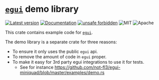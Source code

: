 # [`egui`](https://github.com/emilk/egui) demo library

[![Latest version](https://img.shields.io/crates/v/egui_demo_lib.svg)](https://crates.io/crates/egui_demo_lib)
[![Documentation](https://docs.rs/egui_demo_lib/badge.svg)](https://docs.rs/egui_demo_lib)
[![unsafe forbidden](https://img.shields.io/badge/unsafe-forbidden-success.svg)](https://github.com/rust-secure-code/safety-dance/)
![MIT](https://img.shields.io/badge/license-MIT-blue.svg)
![Apache](https://img.shields.io/badge/license-Apache-blue.svg)

This crate contains example code for [`egui`](https://github.com/emilk/egui).

The demo library is a separate crate for three reasons:

* To ensure it only uses the public `egui` api.
* To remove the amount of code in `egui` proper.
* To make it easy for 3rd party egui integrations to use it for tests.
  - See for instance https://github.com/not-fl3/egui-miniquad/blob/master/examples/demo.rs
